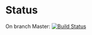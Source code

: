 # Status

On branch Master: [![Build Status](https://travis-ci.org/ZedStack/testMega2.svg?branch=master)](https://travis-ci.org/ZedStack/testMega2)
